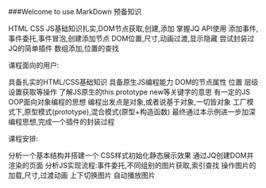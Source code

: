 ###Welcome to use MarkDown
预备知识

HTML CSS
JS基础知识扎实,DOM节点获取,创建,添加
掌握JQ API使用
    添加事件,事件委托,事件冒泡,创建添加节点
    DOM位置,尺寸,动画过渡,显示隐藏
    尝试封装过JQ的简单插件
    数组添加,位置的查找


课程面向的用户:

具备扎实的HTML/CSS基础知识
具备原生JS编程能力
DOM的节点属性 位置 层级设置获取等操作
了解JS原生的this prototype new等关键字的意思
有一定的JS OOP面向对象编程的思想
    编程出发点是对象,或者说基于对象,一切皆对象
    工厂模式下,原型模式(prototype),混合模式(原型+构造函数)
最终通过本示例进一步加深编程思想,完成一个插件的封装过程


课程安排:

分析一个基本结构并搭建一个
CSS样式初始化静态展示效果
通过JQ创建DOM并渲染的页面
分析JS实现流程:事件委托,不同组别的图片获取,索引查找
操作图片的加载,尺寸,过渡动画
上下切换图片
自动播放图片


